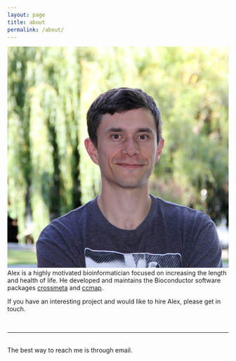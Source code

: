 ```yaml
---
layout: page
title: about
permalink: /about/
---
```


<img class="col one right" src="/img/prof_pic_1000.jpg">



<br/>
Alex is a highly motivated bioinformatician focused on increasing the length and
health of life. He developed and maintains the Bioconductor software packages <a href="https://github.com/alexvpickering/crossmeta" target="blank">crossmeta</a> and
<a href="https://github.com/alexvpickering/ccmap" target="blank">ccmap</a>.

If you have an interesting project and would like to hire Alex, please get in touch.


<br/>
<hr/>
<br/>
<span class="contacticon center">
	<a href="mailto:alexvpickering@gmail.com"><i class="fa fa-envelope-square"></i></a>
	<a href="https://github.com/alexvpickering" target="_blank"><i class="fa fa-github-square"></i></a>
	<a href="https://ca.linkedin.com/in/alexvpickering" target="_blank"><i class="fa fa-linkedin-square"></i></a>
</span>

<div class="col three caption center">
	The best way to reach me is through email.
</div>

